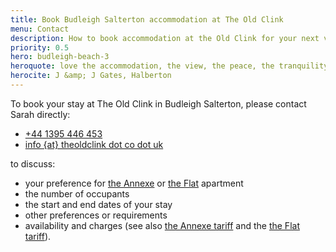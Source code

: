 ```yaml
---
title: Book Budleigh Salterton accommodation at The Old Clink
menu: Contact
description: How to book accommodation at the Old Clink for your next vacation in Budleigh Salterton, East Devon.
priority: 0.5
hero: budleigh-beach-3
heroquote: love the accommodation, the view, the peace, the tranquility and the hospitality
herocite: J &amp; J Gates, Halberton
---
```


To book your stay at The Old Clink in Budleigh Salterton, please contact Sarah directly:

<ul class="book">
<li><a href="tel:+44-1395-446453" class="icon phone">+44 1395 446 453</a></li>
<li><a href="#" class="icon email">info {at} theoldclink dot co dot uk</a></li>
</ul>

to discuss:

* your preference for [the Annexe]([root]apartment-1-annexe/) or [the Flat]([root]apartment-2-flat/) apartment
* the number of occupants
* the start and end dates of your stay
* other preferences or requirements
* availability and charges (see also [the Annexe tariff]([root]apartment-1-annexe/#accommodation-tariff) and the [the Flat tariff]([root]apartment-2-flat/#accommodation-tariff)).
